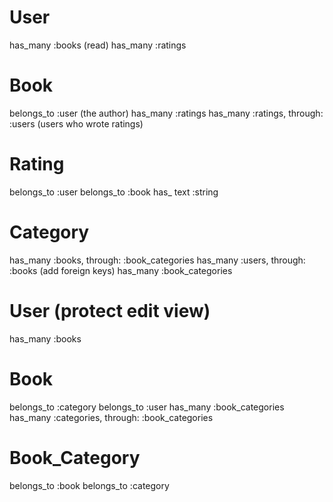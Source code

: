 # User
has_many :books (read)
has_many :ratings
<!-- has_many :ratings, through: :books (ratings they have written) -->

# Book
belongs_to :user (the author)
has_many :ratings
has_many :ratings, through: :users (users who wrote ratings)

# Rating
belongs_to :user
belongs_to :book
has_
text :string

# Category
has_many :books, through: :book_categories
has_many :users, through: :books (add foreign keys)
has_many :book_categories

# User (protect edit view)
has_many :books
# Book
belongs_to :category
belongs_to :user
has_many :book_categories
has_many :categories, through: :book_categories

# Book_Category
belongs_to :book
belongs_to :category